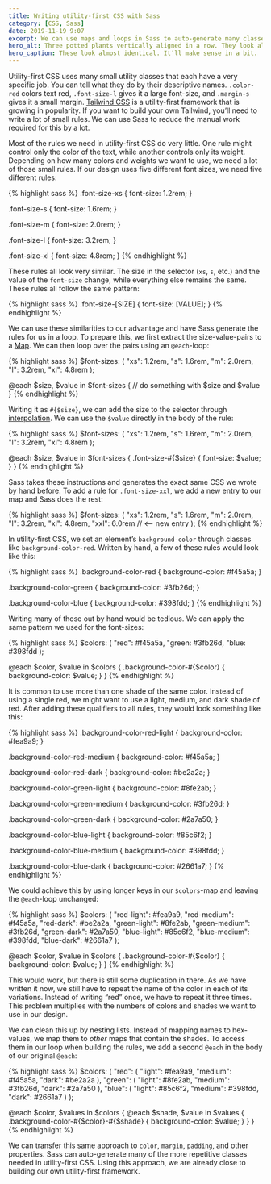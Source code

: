 ```yaml
---
title: Writing utility-first CSS with Sass
category: [CSS, Sass]
date: 2019-11-19 9:07
excerpt: We can use maps and loops in Sass to auto-generate many classes used in utility-first CSS.
hero_alt: Three potted plants vertically aligned in a row. They look almost identical and only differ in their color.
hero_caption: These look almost identical. It’ll make sense in a bit.
---
```

Utility-first CSS uses many small utility classes that each have a very specific job. You can tell what they do by their descriptive names. `.color-red` colors text red, `.font-size-l` gives it a large font-size, and `.margin-s` gives it a small margin. [Tailwind CSS](https://tailwindcss.com) is a utility-first framework that is growing in popularity. If you want to build your own Tailwind, you’ll need to write a lot of small rules. We can use Sass to reduce the manual work required for this by a lot.

Most of the rules we need in utility-first CSS do very little. One rule might control only the color of the text, while another controls only its weight. Depending on how many colors and weights we want to use, we need a lot of those small rules. If our design uses five different font sizes, we need five different rules:

{% highlight sass %}
.font-size-xs {
  font-size: 1.2rem;
}

.font-size-s {
  font-size: 1.6rem;
}

.font-size-m {
  font-size: 2.0rem;
}

.font-size-l {
  font-size: 3.2rem;
}

.font-size-xl {
  font-size: 4.8rem;
}
{% endhighlight %}

These rules all look very similar. The size in the selector (`xs`, `s`, etc.) and the value of the `font-size` change, while everything else remains the same. These rules all follow the same pattern:

{% highlight sass %}
.font-size-[SIZE] {
  font-size: [VALUE];
}
{% endhighlight %}

We can use these similarities to our advantage and have Sass generate the rules for us in a loop. To prepare this, we first extract the size-value-pairs to a [Map](https://sass-lang.com/documentation/values/maps). We can then loop over the pairs using an `@each`-loop:

{% highlight sass %}
$font-sizes: (
  "xs": 1.2rem,
  "s":  1.6rem,
  "m":  2.0rem,
  "l":  3.2rem,
  "xl": 4.8rem
);

@each $size, $value in $font-sizes {
  // do something with $size and $value
}
{% endhighlight %}

Writing it as `#{$size}`, we can add the size to the selector through [interpolation](https://sass-lang.com/documentation/interpolation). We can use the `$value` directly in the body of the rule:

{% highlight sass %}
$font-sizes: (
  "xs": 1.2rem,
  "s":  1.6rem,
  "m":  2.0rem,
  "l":  3.2rem,
  "xl": 4.8rem
);

@each $size, $value in $font-sizes {
  .font-size-#{$size} {
    font-size: $value;
  }
}
{% endhighlight %}

Sass takes these instructions and generates the exact same CSS we wrote by hand before. To add a rule for `.font-size-xxl`, we add a new entry to our map and Sass does the rest:

{% highlight sass %}
$font-sizes: (
  "xs":  1.2rem,
  "s":   1.6rem,
  "m":   2.0rem,
  "l":   3.2rem,
  "xl":  4.8rem,
  "xxl": 6.0rem // <-- new entry
);
{% endhighlight %}

In utility-first CSS, we set an element’s `background-color` through classes like `background-color-red`. Written by hand, a few of these rules would look like this:

{% highlight sass %}
.background-color-red {
  background-color: #f45a5a;
}

.background-color-green {
  background-color: #3fb26d;
}

.background-color-blue {
  background-color: #398fdd;
}
{% endhighlight %}

Writing many of those out by hand would be tedious. We can apply the same pattern we used for the font-sizes:

{% highlight sass %}
$colors: (
  "red":  #f45a5a,
  "green: #3fb26d,
  "blue:  #398fdd
);

@each $color, $value in $colors {
  .background-color-#{$color} {
    background-color: $value;
  }
}
{% endhighlight %}

It is common to use more than one shade of the same color. Instead of using a single red, we might want to use a light, medium, and dark shade of red. After adding these qualifiers to all rules, they would look something like this:

{% highlight sass %}
.background-color-red-light {
  background-color: #fea9a9;
}

.background-color-red-medium {
  background-color: #f45a5a;
}

.background-color-red-dark {
  background-color: #be2a2a;
}

.background-color-green-light {
  background-color: #8fe2ab;
}

.background-color-green-medium {
  background-color: #3fb26d;
}

.background-color-green-dark {
  background-color: #2a7a50;
}

.background-color-blue-light {
  background-color: #85c6f2;
}

.background-color-blue-medium {
  background-color: #398fdd;
}

.background-color-blue-dark {
  background-color: #2661a7;
}
{% endhighlight %}

We could achieve this by using longer keys in our `$colors`-map and leaving the `@each`-loop unchanged:

{% highlight sass %}
$colors: (
  "red-light":    #fea9a9,
  "red-medium":   #f45a5a,
  "red-dark":     #be2a2a,
  "green-light":  #8fe2ab,
  "green-medium": #3fb26d,
  "green-dark":   #2a7a50,
  "blue-light":   #85c6f2,
  "blue-medium":  #398fdd,
  "blue-dark":    #2661a7
);

@each $color, $value in $colors {
  .background-color-#{$color} {
    background-color: $value;
  }
}
{% endhighlight %}

This would work, but there is still some duplication in there. As we have written it now, we still have to repeat the name of the color in each of its variations. Instead of writing “red” once, we have to repeat it three times. This problem multiplies with the numbers of colors and shades we want to use in our design.

We can clean this up by nesting lists. Instead of mapping names to hex-values, we map them to _other_ maps that contain the shades. To access them in our loop when building the rules, we add a second `@each` in the body of our original `@each`:

{% highlight sass %}
$colors: (
  "red": (
    "light":  #fea9a9,
    "medium": #f45a5a,
    "dark":   #be2a2a
  ),
  "green": (
    "light":  #8fe2ab,
    "medium": #3fb26d,
    "dark":   #2a7a50
  ),
  "blue": (
    "light":  #85c6f2,
    "medium": #398fdd,
    "dark":   #2661a7
  )
);

@each $color, $values in $colors {
  @each $shade, $value in $values {
    .background-color-#{$color}-#{$shade} {
      background-color: $value;
    }
  }
}
{% endhighlight %}

We can transfer this same approach to `color`, `margin`, `padding`, and other properties. Sass can auto-generate many of the more repetitive classes needed in utility-first CSS. Using this approach, we are already close to building our own utility-first framework.
